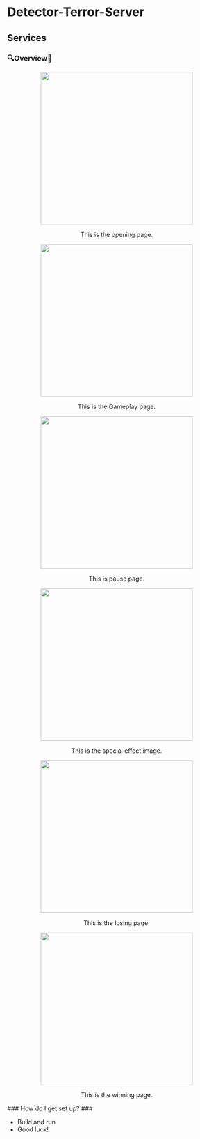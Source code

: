 # Detector-Terror-Server #
## Services
### 🔍Overview🔎
<div align="center">
    <img src="https://drive.google.com/uc?export=§view&id=1kWSH55jm-6zA4z8vS1tDHB79IYSDV7Oj" width="350px" /> 
    <p>This is the opening page.</p> 
    <img src="https://drive.google.com/uc?export=§view&id=191dnLfedbdFrxuV_xIf8SLHmqCqXjCr5" width="350px" /> 
    <p>This is the Gameplay page.</p> 
    <img src="https://drive.google.com/uc?export=§view&id=15O__IPyGyGcXB9ehmYcwlJQEBTizLtc1" width="350px" /> 
    <p>This is pause page.</p> 
    <img src="https://drive.google.com/uc?export=§view&id=1ynWGJveJGgHLOqvObNBjm1S5Tzj6vTcS" width="350px" /> 
    <p>This is the special effect image.</p> 
    <img src="https://drive.google.com/uc?export=§view&id=1Zy897_IaFTi-w_BLzGMnpoR-95GEr8Yh" width="350px" /> 
    <p>This is the losing page.</p> 
    <img src="https://drive.google.com/uc?export=§view&id=1yDl6tvD9kL4jCTFcfqi4EzA-UMT_mZd_" width="350px" /> 
    <p>This is the winning page.</p> 
</div>  
### How do I get set up? ###

* Build and run 
* Good luck!
